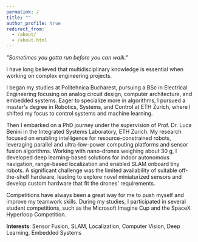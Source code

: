 ```yaml
---
permalink: /
title: ""
author_profile: true
redirect_from: 
  - /about/
  - /about.html
---
```


*"Sometimes you gotta run before you can walk."*

<!-- A data-driven personal website
====== -->
I have long believed that multidisciplinary knowledge is essential when working on complex engineering projects.

I began my studies at Politehnica Bucharest, pursuing a BSc in Electrical Engineering focusing on analog circuit design, computer architecture, and embedded systems. Eager to specialize more in algorithms, I pursued a master's degree in Robotics, Systems, and Control at ETH Zurich, where I shifted my focus to control systems and machine learning.

Then I embarked on a PhD journey under the supervision of Prof. Dr. Luca Benini in the Integrated Systems Laboratory, ETH Zurich.
My research focused on enabling intelligence for resource-constrained robots, leveraging parallel and ultra-low-power computing platforms and sensor fusion algorithms. Working with nano-drones weighing about 30 g, I developed deep learning-based solutions for indoor autonomous navigation, range-based localization and enabled SLAM onboard tiny robots. A significant challenge was the limited availability of suitable off-the-shelf hardware, leading to explore novel miniaturized sensors and develop custom hardware that fit the drones' requirements. 

Competitions have always been a great way for me to push myself and improve my teamwork skills. During my studies, I participated in several student competitions, such as the Microsoft Imagine Cup and the SpaceX Hyperloop Competition.


**Interests**: Sensor Fusion, SLAM, Localization, Computer Vision, Deep Learning, Embedded Systems
